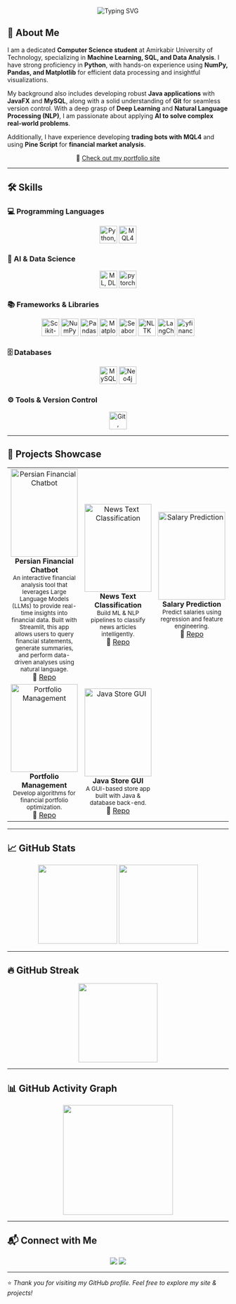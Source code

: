 
<p align="center">
  <img src="https://readme-typing-svg.demolab.com?font=Fira+Code&weight=500&size=24&pause=1000&color=FF5733&center=true&vCenter=true&width=600&lines=Hi%2C+I'm+Mohammadreza+Sheikholeslami+%F0%9F%91%8B;CS+Student+%7C+ML+%26+NLP+Enthusiast;Open-Source+Contributor;Always+Learning+New+Things!" alt="Typing SVG" />
</p>


## 🧾 About Me  

I am a dedicated **Computer Science student** at Amirkabir University of Technology, specializing in **Machine Learning, SQL, and Data Analysis**. I have strong proficiency in **Python**, with hands-on experience using **NumPy, Pandas, and Matplotlib** for efficient data processing and insightful visualizations.  

My background also includes developing robust **Java applications** with **JavaFX** and **MySQL**, along with a solid understanding of **Git** for seamless version control. With a deep grasp of **Deep Learning** and **Natural Language Processing (NLP)**, I am passionate about applying **AI to solve complex real-world problems**.  

Additionally, I have experience developing **trading bots with MQL4** and using **Pine Script** for **financial market analysis**.

<p align="center">
  🔗 <a href="https://mohammadrezasheikholeslami84.github.io/">Check out my portfolio site</a>
</p>


---



## 🛠 Skills  

### 💻 Programming Languages  
<p align="center">
  <img src="https://skillicons.dev/icons?i=python,java,c" height="40" alt="Python, Java, C"/>
  <img src="https://github.com/user-attachments/assets/88e9fb00-3ce0-4801-b49a-828b90003693" height="40" alt="MQL4"/> 
</p>

### 🤖 AI & Data Science  
<p align="center">
  <img src="https://skillicons.dev/icons?i=python,tensorflow" height="40" alt="ML, DL"/>
  <img src="https://skillicons.dev/icons?i=pytorch" height="40" alt=pytorch"/>
</p>

### 📚 Frameworks & Libraries  
<p align="center">
  <img src="https://skillicons.dev/icons?i=sklearn,tensorflow" height="40" alt="Scikit-Learn, TensorFlow"/>
  <img src="https://encrypted-tbn0.gstatic.com/images?q=tbn:ANd9GcRn5o2UmZneaZUdoop6FljZoAatSeOLn68iRw&s" height="40" alt="NumPy"/>
  <img src="https://encrypted-tbn0.gstatic.com/images?q=tbn:ANd9GcTCpCB6Du8H6Lrm5WIbDcdW59uqoSiL-eeTlw&s" height="40" alt="Pandas"/>
  <img src="https://encrypted-tbn0.gstatic.com/images?q=tbn:ANd9GcQ5R1g2aeVTgvUHUyD6bnyObcRofQxzsX-Lvg&s" height="40" alt="Matplotlib"/>
  <img src="https://user-images.githubusercontent.com/315810/92255199-f6707f80-ee9f-11ea-9b8d-182dba6a0c59.png" height="40" alt="Seaborn"/>
  <img src="https://encrypted-tbn0.gstatic.com/images?q=tbn:ANd9GcRqsGKwT0l0WGhlcNQwqVv-BFSm8JLwMPX3bg&s" height="40" alt="NLTK"/>
  <img src="https://registry.npmmirror.com/@lobehub/icons-static-png/latest/files/dark/langchain-color.png" height="40" alt="LangChain"/> 
  <img src="https://ranaroussi.github.io/yfinance/_static/logo-light.webp" height="40" alt="yfinance"/> 
</p>

### 🗄 Databases  
<p align="center">
  <img src="https://skillicons.dev/icons?i=mysql,postgresql" height="40" alt="MySQL, PostgreSQL"/>
  <img src="https://upload.wikimedia.org/wikipedia/commons/a/a5/Neo4j-logo2024color.png" height="40" alt="Neo4j"/> 
</p>

### ⚙️ Tools & Version Control  
<p align="center">
  <img src="https://skillicons.dev/icons?i=git,github,docker" height="40" alt="Git, GitHub, Docker"/>
</p>


---

## 🚀 Projects Showcase  

<table>
  <tr>
    <td align="center" width="33%">
      <a href="https://github.com/MohammadrezaSheikholeslami84/Persian-Financial-Chatbot">
        <img src="https://github.com/user-attachments/assets/22ffcd56-5c80-43a3-981a-e58491849d7e"
             alt="Persian Financial Chatbot"
             style="width:100%; height:200px; object-fit:cover;"/>
      </a>
      <br/>
      <b>Persian Financial Chatbot</b><br/>
      <sub>An interactive financial analysis tool that leverages Large Language Models (LLMs) to provide real-time insights into financial data. Built with Streamlit, this app allows users to query financial statements, generate summaries, and perform data-driven analyses using natural language.</sub><br/>
      🔗 <a href=https://github.com/MohammadrezaSheikholeslami84/Persian-Financial-Chatbot">Repo</a><br/>
    </td>
    <td align="center" width="33%">
      <a href="https://github.com/MohammadrezaSheikholeslami84/News-Text-Classification">
        <img src="https://krakensystems.co/assets/images/uploads/2018-09-17-figure1.png" 
             alt="News Text Classification"
             style="width:100%; height:200px; object-fit:cover;"/>
      </a>
      <br/>
      <b>News Text Classification</b><br/>
      <sub>Build ML & NLP pipelines to classify news articles intelligently.</sub><br/>
      🔗 <a href="https://github.com/MohammadrezaSheikholeslami84/News-Text-Classification">Repo</a><br/>
    </td>
     <td align="center" width="33%">
      <a href="https://github.com/MohammadrezaSheikholeslami84/Salary-Prediction">
        <img src="https://raw.githubusercontent.com/Masterx-AI/Project_Employee_Salary_Prediction_/main/es.jpg"
             alt="Salary Prediction"
             style="width:100%; height:200px; object-fit:cover;"/>
      </a>
      <br/>
      <b>Salary Prediction</b><br/>
      <sub>Predict salaries using regression and feature engineering.</sub><br/>
      🔗 <a href="https://github.com/MohammadrezaSheikholeslami84/Salary-Prediction">Repo</a><br/>
    </td>
  </tr>
  <tr>
    <td align="center" width="33%">
      <a href="https://github.com/MohammadrezaSheikholeslami84/Portfolio-Management">
        <img src="https://static.vecteezy.com/system/resources/previews/046/639/582/non_2x/portfolio-management-blue-word-concept-financial-diversification-interest-rate-investing-money-visual-communication-artwith-lettering-text-editable-glyph-icons-vector.jpg"
             alt="Portfolio Management"
             style="width:100%; height:200px; object-fit:cover;"/>
      </a>
      <br/>
      <b>Portfolio Management</b><br/>
      <sub>Develop algorithms for financial portfolio optimization.</sub><br/>
      🔗 <a href="https://github.com/MohammadrezaSheikholeslami84/Portfolio-Management">Repo</a><br/>
    </td>
    <td align="center" width="33%">
      <a href="https://github.com/MohammadrezaSheikholeslami84/Jave-Store-GUI">
        <img src="https://private-user-images.githubusercontent.com/166950228/344364873-4b827313-fe00-4b44-91bf-6d9c3db54536.png?jwt=eyJ0eXAiOiJKV1QiLCJhbGciOiJIUzI1NiJ9.eyJpc3MiOiJnaXRodWIuY29tIiwiYXVkIjoicmF3LmdpdGh1YnVzZXJjb250ZW50LmNvbSIsImtleSI6ImtleTUiLCJleHAiOjE3NTg3MTU2MTQsIm5iZiI6MTc1ODcxNTMxNCwicGF0aCI6Ii8xNjY5NTAyMjgvMzQ0MzY0ODczLTRiODI3MzEzLWZlMDAtNGI0NC05MWJmLTZkOWMzZGI1NDUzNi5wbmc_WC1BbXotQWxnb3JpdGhtPUFXUzQtSE1BQy1TSEEyNTYmWC1BbXotQ3JlZGVudGlhbD1BS0lBVkNPRFlMU0E1M1BRSzRaQSUyRjIwMjUwOTI0JTJGdXMtZWFzdC0xJTJGczMlMkZhd3M0X3JlcXVlc3QmWC1BbXotRGF0ZT0yMDI1MDkyNFQxMjAxNTRaJlgtQW16LUV4cGlyZXM9MzAwJlgtQW16LVNpZ25hdHVyZT1lNDE1YTE2ZTE2ZTZlZGZkN2M3MGFjZDE3MmQzNzU1NjYzY2Y0MDlhMWFhZmEyNTQwZDI3NzY1M2Y3YTM2YzQ2JlgtQW16LVNpZ25lZEhlYWRlcnM9aG9zdCJ9.4VmLEAte93bca-8wqRvfO-OQn2S2JyQq200gaTT03Yw"
             alt="Java Store GUI"
             style="width:100%; height:200px; object-fit:cover;"/>
      </a>
      <br/>
      <b>Java Store GUI</b><br/>
      <sub>A GUI-based store app built with Java & database back-end.</sub><br/>
      🔗 <a href="https://github.com/MohammadrezaSheikholeslami84/Jave-Store-GUI">Repo</a><br/>
    </td>
   
  </tr>
</table>


---

## 📈 GitHub Stats  

<p align="center">
  <img src="https://github-readme-stats.vercel.app/api?username=MohammadrezaSheikholeslami84&show_icons=true&theme=radical" height="180em"/>
  <img src="https://github-readme-stats.vercel.app/api/top-langs/?username=MohammadrezaSheikholeslami84&layout=compact&theme=radical" height="180em"/>
</p>

---

## 🔥 GitHub Streak  
<p align="center">
  <img src="https://streak-stats.demolab.com?user=MohammadrezaSheikholeslami84&theme=radical&border_radius=8" height="180em"/>
</p>

---

## 📊 GitHub Activity Graph  
<p align="center">
  <img src="https://github-readme-activity-graph.vercel.app/graph?username=MohammadrezaSheikholeslami84&theme=radical" height="250em"/>
</p>

---


## 📬 Connect with Me  

<p align="center">
  <a href="https://www.linkedin.com/in/mohammadrezasheikholeslami/"><img src="https://skillicons.dev/icons?i=linkedin" /></a>
  <a href="mailto:mr.sheikholeslami84@gmail.com"><img src="https://skillicons.dev/icons?i=gmail" /></a>
</p>

---

⭐ *Thank you for visiting my GitHub profile. Feel free to explore my site & projects!*  

